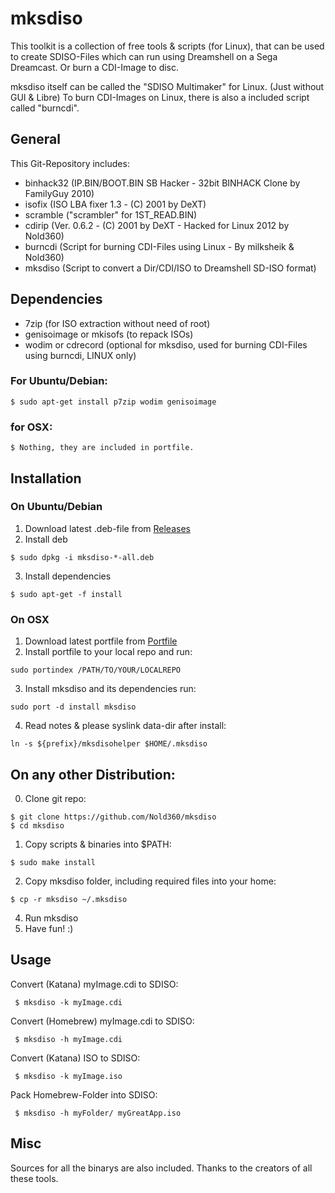 # mksdiso
This toolkit is a collection of free tools & scripts (for Linux), that can be used to create SDISO-Files which can run using Dreamshell on a Sega Dreamcast. Or burn a CDI-Image to disc.

mksdiso itself can be called the "SDISO Multimaker" for Linux. (Just without GUI & Libre)
To burn CDI-Images on Linux, there is also a included script called "burncdi".

## General
This Git-Repository includes:
 - binhack32 (IP.BIN/BOOT.BIN SB Hacker - 32bit BINHACK Clone by FamilyGuy 2010)
 - isofix (ISO LBA fixer 1.3 - (C) 2001 by DeXT)
 - scramble ("scrambler" for 1ST_READ.BIN)
 - cdirip (Ver. 0.6.2 - (C) 2001 by DeXT - Hacked for Linux 2012 by Nold360)
 - burncdi (Script for burning CDI-Files using Linux - By milksheik & Nold360)
 - mksdiso (Script to convert a Dir/CDI/ISO to Dreamshell SD-ISO format)


## Dependencies
 - 7zip (for ISO extraction without need of root)
 - genisoimage or mkisofs (to repack ISOs)
 - wodim or cdrecord (optional for mksdiso, used for burning CDI-Files using burncdi, LINUX only)

### For Ubuntu/Debian:
```
$ sudo apt-get install p7zip wodim genisoimage
```
### for OSX:
```
$ Nothing, they are included in portfile.
```

## Installation
### On Ubuntu/Debian
1. Download latest .deb-file from [Releases](https://github.com/Nold360/mksdiso/releases)
2. Install deb
```
$ sudo dpkg -i mksdiso-*-all.deb
```
3. Install dependencies
```
$ sudo apt-get -f install
```

### On OSX
1. Download latest portfile from [Portfile](https://github.com/Traace/macports_fixes/blob/master/Ports/sysutils/mksdiso/Portfile)
2. Install portfile to your local repo and run:
```
sudo portindex /PATH/TO/YOUR/LOCALREPO
```
3. Install mksdiso and its dependencies run: 
```
sudo port -d install mksdiso
```
4. Read notes & please syslink data-dir after install:
```
ln -s ${prefix}/mksdisohelper $HOME/.mksdiso
```

On any other Distribution:
---------------------------------
0. Clone git repo:
```
$ git clone https://github.com/Nold360/mksdiso
$ cd mksdiso
```

1. Copy scripts & binaries into $PATH:
```
$ sudo make install
```

2. Copy mksdiso folder, including required files into your home: 
```
$ cp -r mksdiso ~/.mksdiso
```

4. Run mksdiso
5. Have fun! :)


## Usage
Convert (Katana) myImage.cdi to SDISO:
```
 $ mksdiso -k myImage.cdi
```
Convert (Homebrew) myImage.cdi to SDISO:
```
 $ mksdiso -h myImage.cdi
```
Convert (Katana) ISO to SDISO:
```
 $ mksdiso -k myImage.iso
```
Pack Homebrew-Folder into SDISO:
```
 $ mksdiso -h myFolder/ myGreatApp.iso
```

## Misc
Sources for all the binarys are also included.
Thanks to the creators of all these tools.
